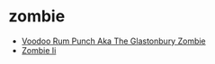 # zombie

 * [Voodoo Rum Punch Aka The Glastonbury Zombie](index/v/voodoo-rum-punch-aka-the-glastonbury-zombie-51167600.json)
 * [Zombie Ii](index/z/zombie-ii-200641.json)
